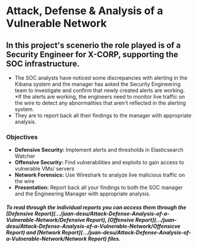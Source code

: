 # Attack, Defense & Analysis of a Vulnerable Network

## In this project's scenerio the role played is of a Security Engineer for X-CORP, supporting the SOC infrastructure.
* The SOC analysts have noticed some discrepancies with alerting in the Kibana system and the manager has asked the Security Engineering team to investigate and confirm that newly created alerts are working.
*If the alerts are working, the engineers need to monitor live traffic on the wire to detect any abnormalities that aren't reflected in the alerting system.
* They are to report back all their findings to the manager with appropriate analysis.

### Objectives
* __Defensive Security:__ Implement alerts and thresholds in Elasticsearch Watcher
* __Offensive Security:__ Find vulnerabilities and exploits to gain access to vulnerable VMs/ servers
* __Network Forensics:__ Use Wireshark to analyze live malicious traffic on the wire
* __Presentation:__ Report back all your findings to both the SOC manager and the Engineering Manager with appropriate analysis.

##### To read through the individual reports you can access them through the [Defensive Report](.../juan-desu/Attack-Defense-Analysis-of-a-Vulnerable-Network/Defensive Report), [Offensive Report](.../juan-desu/Attack-Defense-Analysis-of-a-Vulnerable-Network/Offensicve Report) and [Network Report](.../juan-desu/Attack-Defense-Analysis-of-a-Vulnerable-Network/Network Report) files.
